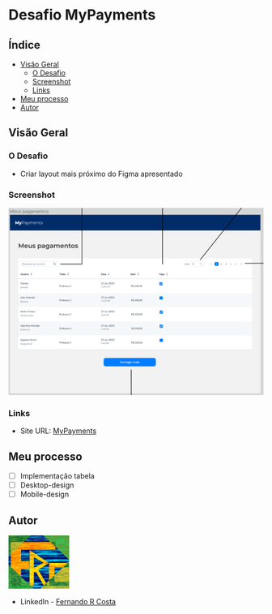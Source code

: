 # Desafio MyPayments

## Índice

- [Visão Geral](#visão-geral)
  - [O Desafio](#o-desafio)
  - [Screenshot](#screenshot)
  - [Links](#links)
- [Meu processo](#meu-processo)
- [Autor](#autor)

## Visão Geral

### O Desafio

- Criar layout mais próximo do Figma apresentado

### Screenshot

![](./public/desafio_MyPayments_Figma.png)

### Links

- Site URL: [MyPayments](https://desafio-mypayments.vercel.app/)

## Meu processo

- [ ] Implementação tabela
- [ ] Desktop-design
- [ ] Mobile-design

## Autor

<img src="./public/FRC.gif" width=120px>

- LinkedIn - [Fernando R Costa](https://www.linkedin.com/in/fernando-r-costa/)